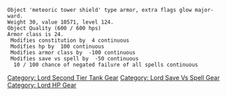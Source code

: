     Object 'meteoric tower shield' type armor, extra flags glow major-ward.
    Weight 30, value 10571, level 124.
    Object Quality (600 / 600 hps)
    Armor class is 24.
     Modifies constitution by  4 continuous
     Modifies hp by  100 continuous
     Modifies armor class by  -100 continuous
     Modifies save vs spell by  -50 continuous
      10 / 100 chance of negated failure of all spells continuous

[Category: Lord Second Tier Tank
Gear](Category:_Lord_Second_Tier_Tank_Gear "wikilink") [Category: Lord
Save Vs Spell Gear](Category:_Lord_Save_Vs_Spell_Gear "wikilink")
[Category: Lord HP Gear](Category:_Lord_HP_Gear "wikilink")
